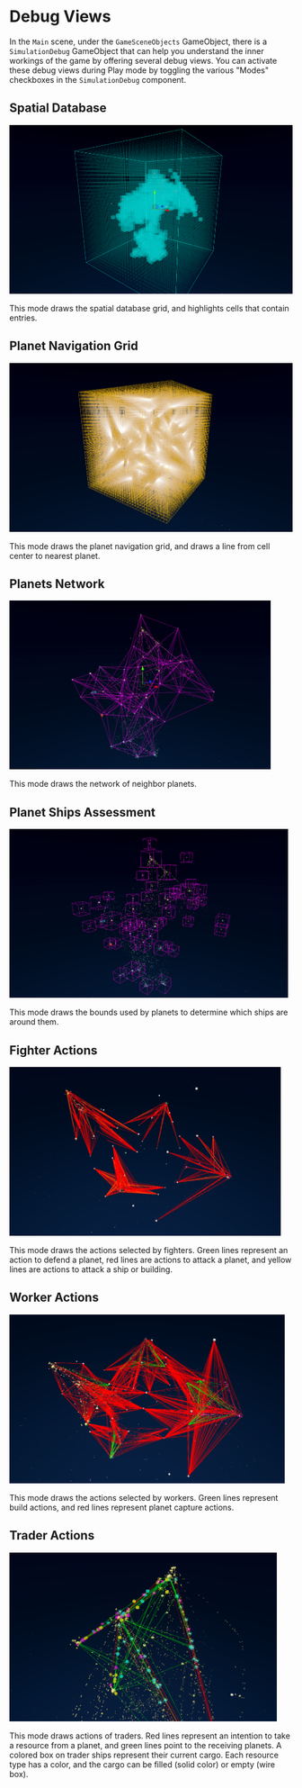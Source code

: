 # Debug Views

In the `Main` scene, under the `GameSceneObjects` GameObject, there is a `SimulationDebug` GameObject that can help you understand the inner workings of the game by offering several debug views. You can activate these debug views during Play mode by toggling the various "Modes" checkboxes in the `SimulationDebug` component.

## Spatial Database

<img src="./Images/debug-spatial-database.png" alt="debug-spatial-database" height="300"/>

This mode draws the spatial database grid, and highlights cells that contain entries.


## Planet Navigation Grid

<img src="./Images/debug-planet-nav-grid.png" alt="debug-planet-nav-grid" height="300"/>

This mode draws the planet navigation grid, and draws a line from cell center to nearest planet.


## Planets Network

<img src="./Images/debug-planet-network.png" alt="debug-planet-network" height="300"/>

This mode draws the network of neighbor planets.


## Planet Ships Assessment

<img src="./Images/debug-ship-assessment.png" alt="debug-ship-assessment" height="300"/>

This mode draws the bounds used by planets to determine which ships are around them.


## Fighter Actions

<img src="./Images/debug-fighter-actions.png" alt="fighter-actions" height="300"/>

This mode draws the actions selected by fighters. Green lines represent an action to defend a planet, red lines are actions to attack a planet, and yellow lines are actions to attack a ship or building.


## Worker Actions

<img src="./Images/debug-worker-actions.png" alt="worker-actions" height="300"/>

This mode draws the actions selected by workers. Green lines represent build actions, and red lines represent planet capture actions.


## Trader Actions

<img src="./Images/debug-trader-actions.png" alt="trader-actions" height="300"/>

This mode draws actions of traders. Red lines represent an intention to take a resource from a planet, and green lines point to the receiving planets. A colored box on trader ships represent their current cargo. Each resource type has a color, and the cargo can be filled (solid color) or empty (wire box).